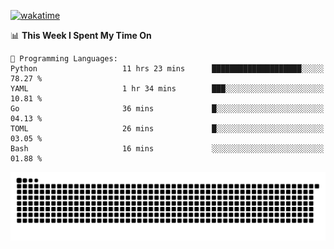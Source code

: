[![wakatime](https://wakatime.com/badge/user/384f91c6-4eee-411f-8f3b-1b691f58a544.svg)](https://wakatime.com/@384f91c6-4eee-411f-8f3b-1b691f58a544)

<!--START_SECTION:waka-->
📊 **This Week I Spent My Time On** 

```text
💬 Programming Languages: 
Python                   11 hrs 23 mins      ████████████████████░░░░░   78.27 % 
YAML                     1 hr 34 mins        ███░░░░░░░░░░░░░░░░░░░░░░   10.81 % 
Go                       36 mins             █░░░░░░░░░░░░░░░░░░░░░░░░   04.13 % 
TOML                     26 mins             █░░░░░░░░░░░░░░░░░░░░░░░░   03.05 % 
Bash                     16 mins             ░░░░░░░░░░░░░░░░░░░░░░░░░   01.88 % 
```


<!--END_SECTION:waka-->

<picture>
  <source media="(prefers-color-scheme: dark)" srcset="https://raw.githubusercontent.com/fuwx295/fuwx295/output/github-contribution-grid-snake-dark.svg">
  <source media="(prefers-color-scheme: light)" srcset="https://raw.githubusercontent.com/fuwx295/fuwx295/output/github-contribution-grid-snake.svg">
  <img alt="github contribution grid snake animation" src="https://raw.githubusercontent.com/fuwx295/fuwx295/output/github-contribution-grid-snake.svg">
</picture>
